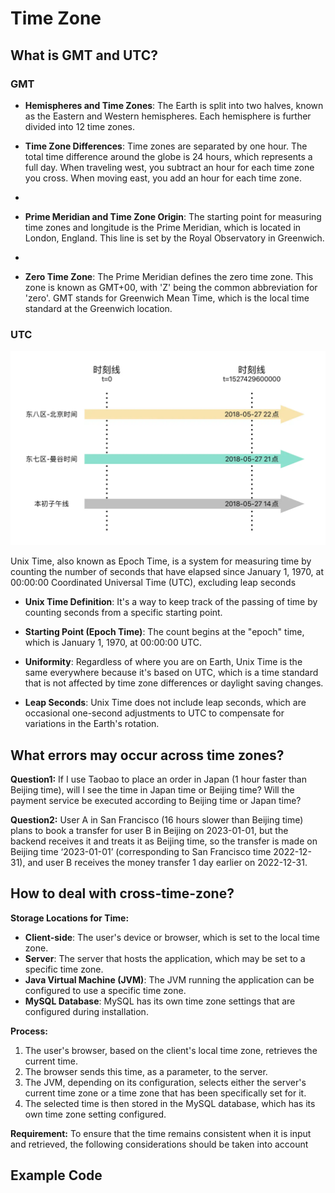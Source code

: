 # Time Zone

## What is GMT and UTC?

### GMT

- **Hemispheres and Time Zones**: The Earth is split into two halves, known as the Eastern and Western hemispheres. Each hemisphere is further divided into 12 time zones.

-  **Time Zone Differences**: Time zones are separated by one hour. The total time difference around the globe is 24 hours, which represents a full day. When traveling west, you subtract an hour for each time zone you cross. When moving east, you add an hour for each time zone.
-  

-  **Prime Meridian and Time Zone Origin**: The starting point for measuring time zones and longitude is the Prime Meridian, which is located in London, England. This line is set by the Royal Observatory in Greenwich.
-  

-  **Zero Time Zone**: The Prime Meridian defines the zero time zone. This zone is known as GMT+00, with 'Z' being the common abbreviation for 'zero'. GMT stands for Greenwich Mean Time, which is the local time standard at the Greenwich location.

### UTC

![timestamp](pics/utc.webp)

Unix Time, also known as Epoch Time, is a system for measuring time by counting the number of seconds that have elapsed since January 1, 1970, at 00:00:00 Coordinated Universal Time (UTC), excluding leap seconds

- **Unix Time Definition**: It's a way to keep track of the passing of time by counting seconds from a specific starting point.

- **Starting Point (Epoch Time)**: The count begins at the "epoch" time, which is January 1, 1970, at 00:00:00 UTC.

- **Uniformity**: Regardless of where you are on Earth, Unix Time is the same everywhere because it's based on UTC, which is a time standard that is not affected by time zone differences or daylight saving changes.

- **Leap Seconds**: Unix Time does not include leap seconds, which are occasional one-second adjustments to UTC to compensate for variations in the Earth's rotation.

## What errors may occur across time zones?


**Question1:** If I use Taobao to place an order in Japan (1 hour faster than Beijing time), will I see the time in Japan time or Beijing time? Will the payment service be executed according to Beijing time or Japan time?

**Question2:** User A in San Francisco (16 hours slower than Beijing time) plans to book a transfer for user B in Beijing on 2023-01-01, but the backend receives it and treats it as Beijing time, so the transfer is made on Beijing time ‘2023-01-01’ (corresponding to San Francisco time 2022-12-31), and user B receives the money transfer 1 day earlier on 2022-12-31.

## How to deal with cross-time-zone?

**Storage Locations for Time:**
- **Client-side**: The user's device or browser, which is set to the local time zone.
- **Server**: The server that hosts the application, which may be set to a specific time zone.
- **Java Virtual Machine (JVM)**: The JVM running the application can be configured to use a specific time zone.
- **MySQL Database**: MySQL has its own time zone settings that are configured during installation.

**Process:**
1. The user's browser, based on the client's local time zone, retrieves the current time.
2. The browser sends this time, as a parameter, to the server.
3. The JVM, depending on its configuration, selects either the server's current time zone or a time zone that has been specifically set for it.
4. The selected time is then stored in the MySQL database, which has its own time zone setting configured.

**Requirement:**
To ensure that the time remains consistent when it is input and retrieved, the following considerations should be taken into account

## Example Code

